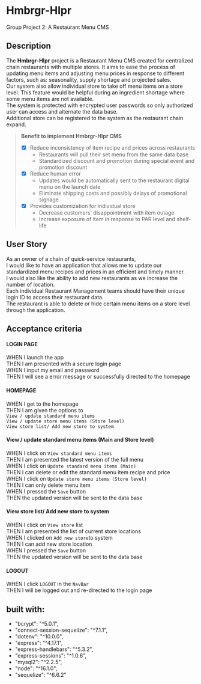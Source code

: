 # Hmbrgr-Hlpr
Group Project 2:  A Restaurant Menu CMS 

## Description


The **Hmbrgr-Hlpr** project is a Restaurant Menu CMS created for centralized chain restaurants with multiple stores. It aims to ease the process of updating menu items and adjusting menu prices in response to different factors, such as: seasonality, supply shortage and projected sales.  
Our system also allow individual store to take off menu items on a store level. This feature would be helpful during an ingredient shortage where some menu items are not available.  
The system is protected with encrypted user passwords so only authorized user can access and alternate the data base.  
Additional store can be registered to the system as the restaurant chain expand.

> **Benefit to implement Hmbrgr-Hlpr CMS**
>- [x] Reduce inconsistency of item recipe and prices across restaurants
>   * Restaurants will pull their set menu from the same data base
>   * Standardized discount and promotion during special event and promotion discount
>- [x] Reduce human error 
>   * Updates would be automatically sent to the restaurant digital menu on the launch date
>   * Eliminate shipping costs and possibly delays of promotional signage
>- [x] Provides customization for individual store 
>   * Decrease customers' disappointment with item outage 
>   * Increase exposure of item in response to PAR level and shelf-life


## User Story 
As an owner of a chain of quick-service restaurants,  
I would like to have an application that allows me to update our standardized menu recipes and prices in an efficient and timely manner.  
I would also like the ability to add new restaurants as we increase the number of location.  
Each individual Restaurant Management teams should have their unique login ID to access their restaurant data.  
The restaurant is able to delete or hide certain menu items on a store level through the application.  

## Acceptance criteria 
#### **LOGIN PAGE**
WHEN I launch the app  
THEN I am presented with a secure login page  
WHEN I input my email and password  
THEN I will see a error message or successfully directed to the homepage  
#### **HOMEPAGE**
WHEN I get to the homepage  
THEN I am given the options to  
` View / update standard menu items `  
` View / update store menu items (Store level) `  
` View store list/ Add new store to system `  


#### **View / update standard menu items (Main and Store level)**  
WHEN I click on ` View standard menu items `  
THEN I am presented the latest version of the full menu  
WHEN I click on ` Update standard menu items (Main) `  
THEN I can delete or edit the standard menu item recipe and price  
WHEN I click on ` Update store menu items (Store level) `  
THEN I can only delete menu item  
WHEN I pressed the ` Save ` button  
THEN the updated version will be sent to the data base  
    
#### **View store list/ Add new store to system**  
WHEN I click on ` View store ` list  
THEN I am presented the list of current store locations  
WHEN  I clicked on ` Add new store `to system  
THEN I can add new store location  
WHEN I pressed the ` Save ` button  
THEN the updated version will be sent to the data base  
#### **LOGOUT**
WHEN I click `LOGOUT` in the `NavBar`  
THEN I will be logged out and re-directed to the login page  

## built with: 
*   "bcrypt": "^5.0.1",
*   "connect-session-sequelize": "^7.1.1",
*   "dotenv": "^10.0.0",
*    "express": "^4.17.1",
*    "express-handlebars": "^5.3.2",
*    "express-sessions": "^1.0.6",
*    "mysql2": "^2.2.5",
*    "node": "^16.1.0",
*    "sequelize": "^6.6.2"




<!-- 
When i log in I am presented a clear menu where i am given the options to:
1) display all menue items 
2) search for existing menue items 
3) add menue items 
4) update existing menue items 
5) delete menue items 
6) assign menue items by store

I should also be able to display all the stores I own and be able to add new stores as I expand. 

## built with: 
*   "bcrypt": "^5.0.1",
*   "connect-session-sequelize": "^7.1.1",
*   "dotenv": "^10.0.0",
*    "express": "^4.17.1",
*    "express-handlebars": "^5.3.2",
*    "express-sessions": "^1.0.6",
*    "mysql2": "^2.2.5",
*    "node": "^16.1.0",
*    "sequelize": "^6.6.2" -->
